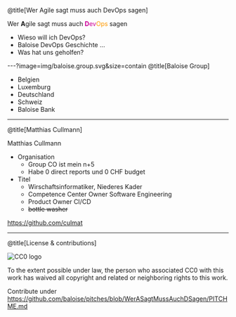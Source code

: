 @title[Wer Agile sagt muss auch DevOps sagen]

Wer <b>A</b>gile sagt muss auch <span style="color:#CC0099"><b>D</b>ev</span><span style="color:#FF9900">Ops</span> sagen

* Wieso will ich DevOps? 
* Baloise DevOps Geschichte ...
* Was hat uns geholfen?


---?image=img/baloise.group.svg&size=contain
@title[Baloise Group]

* Belgien
* Luxemburg
* Deutschland
* Schweiz
* Baloise Bank

---
@title[Matthias Cullmann]

Matthias Cullmann

* Organisation
  * Group CO ist mein n+5
  * Habe 0 direct reports und 0 CHF budget
* Titel
  * Wirschaftsinformatiker, Niederes Kader
  * Competence Center Owner Software Engineering
  * Product Owner CI/CD
  * ~~bottle washer~~

https://github.com/culmat


---
@title[License & contributions]

![CC0 logo](https://licensebuttons.net/p/zero/1.0/88x31.png)

To the extent possible under law, the person who associated CC0 with this work has waived all copyright and related or neighboring rights to this work. 


Contribute under https://github.com/baloise/pitches/blob/WerASagtMussAuchDSagen/PITCHME.md

